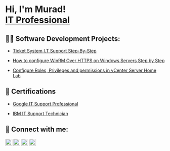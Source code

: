 <h1>Hi, I'm Murad! <br/><a href="https://www.linkedin.com/in/joshmadakor/">IT Professional</a></h1>

<h2>👨‍💻 Software Development Projects:</h2>

  - [Ticket System I.T Support Step-By-Step](https://docs.google.com/presentation/d/1-cSoRgXyz-1VgdUrbBhH-_uCBBKn_hskR11eE7B58_U/edit?usp=drivesdk)
  
  - [How to configure WinRM Over HTTPS on Windows Servers Step by Step](https://m.youtube.com/watch?v=LZpdTPJLXHo)
    
  - [Configure Roles, Privileges and permissions in vCenter Server Home Lab](https://m.youtube.com/watch?v=r3W-WioLUq8)

<h2>📄 Certifications</h2>

- [Google IT Support Professional](https://m.youtube.com/watch?v=f_c7PrH3rX8&list=PLTZYG7bZ1u6o9sREwhYa0v1Ten-XMKXlL&index=2&pp=iAQB)

- [IBM IT Support Technician](https://m.youtube.com/watch?v=BNbPsiCGQzw&pp=ygUOSWJtIGl0IHN1cHBvcnQ%3D)

<h2> 🤳 Connect with me:</h2>

[<img align="left" alt="JoshMadakor | YouTube" width="22px" src="https://cdn.jsdelivr.net/npm/simple-icons@v3/icons/youtube.svg" />][youtube]
[<img align="left" alt="JoshMadakor | Twitter" width="22px" src="https://cdn.jsdelivr.net/npm/simple-icons@v3/icons/twitter.svg" />][twitter]
[<img align="left" alt="JoshMadakor | LinkedIn" width="22px" src="https://cdn.jsdelivr.net/npm/simple-icons@v3/icons/linkedin.svg" />][linkedin]
[<img align="left" alt="JoshMadakor | Instagram" width="22px" src="https://cdn.jsdelivr.net/npm/simple-icons@v3/icons/instagram.svg" />][instagram]

[twitter]: https://x.com/muradberriien
[youtube]: https://www.youtube.com/c/joshmadakor
[instagram]: https://www.instagram.com/murad.berrien/
[linkedin]: https://linkedin.com/in/muradberrien

<!--
**joshmadakor1/joshmadakor1** is a ✨ _special_ ✨ repository because its `README.md` (this file) appears on your GitHub profile.

Here are some ideas to get you started:

- 🔭 I’m currently working on ...
- 🌱 I’m currently learning ...
- 👯 I’m looking to collaborate on ...
- 🤔 I’m looking for help with ...
- 💬 Ask me about ...
- 📫 How to reach me: ...
- 😄 Pronouns: ...
- ⚡ Fun fact: ...
-->
